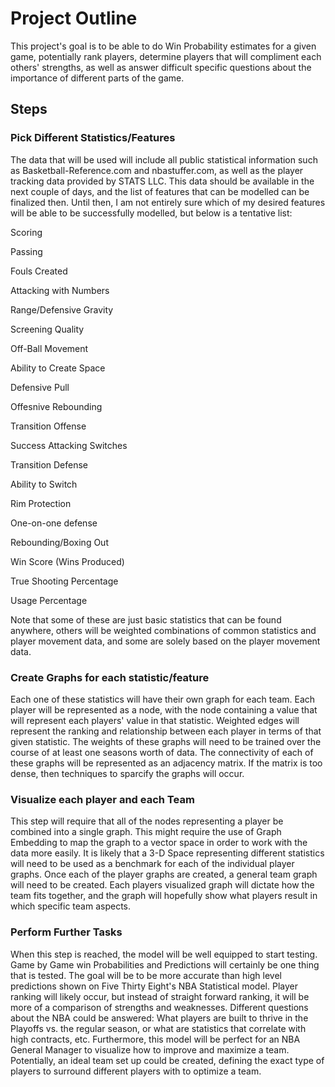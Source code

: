 # Project Outline

This project's goal is to be able to do Win Probability estimates for a given game, potentially rank players,
determine players that will compliment each others' strengths, as well as answer difficult specific questions
about the importance of different parts of the game.

## Steps

### Pick Different Statistics/Features

The data that will be used will include all public statistical information such as Basketball-Reference.com
and nbastuffer.com, as well as the player tracking data provided by STATS LLC.  This data should be available
in the next couple of  days, and the list of features that can be modelled can be finalized then.  Until then,
I am not entirely sure which of my desired features will be able to be successfully modelled, but below is a
tentative list:

Scoring

Passing

Fouls Created

Attacking with Numbers

Range/Defensive Gravity

Screening Quality

Off-Ball Movement

Ability to Create Space

Defensive Pull

Offesnive Rebounding

Transition Offense

Success Attacking Switches

Transition Defense

Ability to Switch

Rim Protection

One-on-one defense

Rebounding/Boxing Out

Win Score (Wins Produced)

True Shooting Percentage

Usage Percentage

Note that some of these are just basic statistics that can be found anywhere, others will be weighted combinations
of common statistics and player movement data, and some are solely based on the player movement data.

### Create Graphs for each statistic/feature

Each one of these statistics will have their own graph for each team.  Each player will be represented as a node,
with the node containing a value that will represent each players' value in that statistic.  Weighted edges will
represent the ranking and relationship between each player in terms of that given statistic.  The weights of these
graphs will need to be trained over the course of at least one seasons worth of data.  The connectivity of each of
these graphs will be represented as an adjacency matrix.  If the matrix is too dense, then techniques to sparcify
the graphs will occur.

### Visualize each player and each Team

This step will require that all of the nodes representing a player be combined into a single graph.  This might require
the use of Graph Embedding to map the graph to a vector space in order to work with the data more easily.  It is likely
that a 3-D Space representing different statistics will need to be used as a benchmark for each of the individual player
graphs.  Once each of the player graphs are created, a general team graph will need to be created.  Each players visualized
graph will dictate how the team fits together, and the graph will hopefully show what players result in which specific 
team aspects.

### Perform Further Tasks

When this step is reached, the model will be well equipped to start testing.  Game by Game win Probabilities and Predictions
will certainly be one thing that is tested.  The goal will be to be more accurate than high level predictions shown on Five
Thirty Eight's NBA Statistical model.  Player ranking will likely occur, but instead of straight forward ranking, it will be more of a comparison of strengths and weaknesses.  Different questions about the NBA could be answered:  What players are built to thrive in the Playoffs vs. the regular season, or what are statistics that correlate with high contracts, etc.  Furthermore, this model will be perfect for an NBA General Manager to visualize how to improve and maximize a team.  Potentially, an ideal team set up could be created, defining the exact type of players to surround different players with to
optimize a team.
